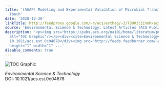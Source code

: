 ```yaml
---
title: '[ASAP] Modeling and Experimental Validation of Microbial Transfer via Surface
  Touch'
date: '2020-12-30'
linkTitle: http://feedproxy.google.com/~r/acs/esthag/~3/TBOR3ciInnM/acs.est.0c04678
source: 'Environmental Science & Technology: Latest Articles (ACS Publications)'
description: '<p><img src="https://pubs.acs.org/na101/home/literatum/publisher/achs/journals/content/esthag/0/esthag.ahead-of-print/acs.est.0c04678/20201230/images/medium/es0c04678_0006.gif"
  alt="TOC Graphic"/></p><div><cite>Environmental Science & Technology</cite></div><div>DOI:
  10.1021/acs.est.0c04678</div><img src="http://feeds.feedburner.com/~r/acs/esthag/~4/TBOR3ciInnM"
  height="1" width="1" ...'
disable_comments: true
---
```

<p><img src="https://pubs.acs.org/na101/home/literatum/publisher/achs/journals/content/esthag/0/esthag.ahead-of-print/acs.est.0c04678/20201230/images/medium/es0c04678_0006.gif" alt="TOC Graphic"/></p><div><cite>Environmental Science & Technology</cite></div><div>DOI: 10.1021/acs.est.0c04678</div><img src="http://feeds.feedburner.com/~r/acs/esthag/~4/TBOR3ciInnM" height="1" width="1" ...